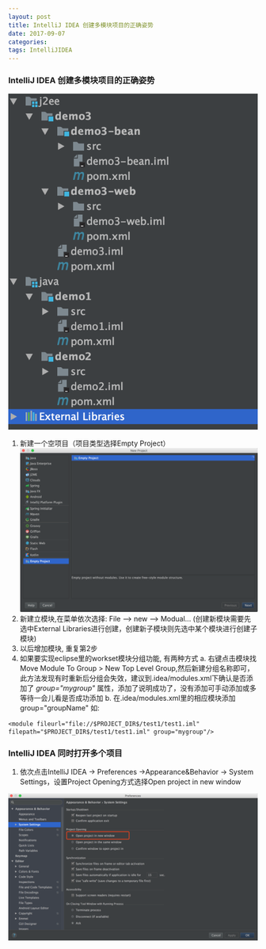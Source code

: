 ```yaml
---
layout: post
title: IntelliJ IDEA 创建多模块项目的正确姿势
date: 2017-09-07 
categories: 
tags: IntelliJIDEA
---
```


### IntelliJ IDEA 创建多模块项目的正确姿势
![](/images/posts/tools/multi-project-show.png)


1. 新建一个空项目（项目类型选择Empty Project）
![](/images/posts/tools/multi-project.png)
2. 新建立模块,在菜单依次选择: File --> new --> Modual... (创建新模块需要先选中External Libraries进行创建，创建新子模块则先选中某个模块进行创建子模块)
3. 以后增加模块, 重复第2步
4. 如果要实现eclipse里的workset模块分组功能, 有两种方式
a. 右键点击模块找Move Module To Group > New Top Level Group,然后新建分组名称即可，此方法发现有时重新后分组会失效，建议到.idea/modules.xml下确认是否添加了 *group="mygroup"* 属性，添加了说明成功了，没有添加可手动添加或多等待一会儿看是否成功添加
b. 在.idea/modules.xml里的相应模块添加group="groupName" 如:

```
<module fileurl="file://$PROJECT_DIR$/test1/test1.iml" filepath="$PROJECT_DIR$/test1/test1.iml" group="mygroup"/>
```

### IntelliJ IDEA 同时打开多个项目

1. 依次点击IntelliJ IDEA -> Preferences ->Appearance&Behavior -> System Settings，设置Project Opening方式选择Open project in new window

![](/images/posts/tools/multi-project-settings.png)
